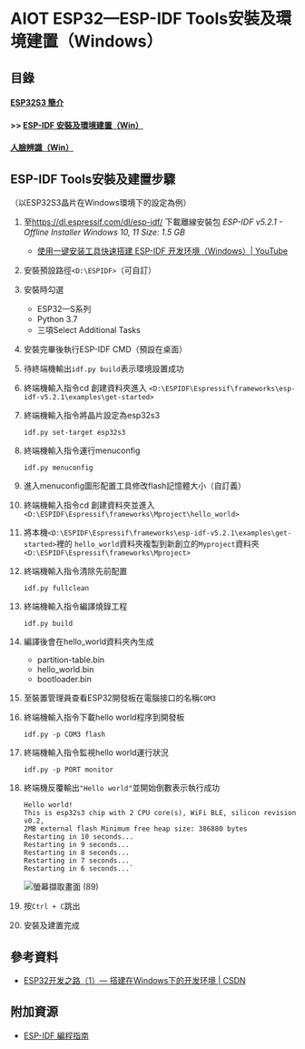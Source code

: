 # AIOT ESP32—ESP-IDF Tools安裝及環境建置（Windows）

## 目錄
#### [ESP32S3 簡介](https://hackmd.io/zI9JMEdBTy2z-ektNHygmA?edit)
#### >> [ESP-IDF 安裝及環境建置（Win）](https://hackmd.io/tRP9xLiiQpmnTxIsSlCNLw?view)
#### [人臉辨識（Win）](https://hackmd.io/pgEcdY5JRlq2X1GM3NILmw?view)

## ESP-IDF Tools安裝及建置步驟
（以ESP32S3晶片在Windows環境下的設定為例）

1. 至<https://dl.espressif.com/dl/esp-idf/> 下載離線安裝包
*ESP-IDF v5.2.1 - Offline Installer Windows 10, 11 Size: 1.5 GB*
    - [使用一键安装工具快速搭建 ESP-IDF 开发环境（Windows）| YouTube](
    https://www.youtube.com/watch?v=DyioH2PkqLo&t=227s) 

2. 安裝預設路徑`<D:\ESPIDF>`（可自訂）

3. 安裝時勾選
    - ESP32—S系列
    - Python 3.7
    - 三項Select Additional Tasks

4. 安裝完畢後執行ESP-IDF CMD（預設在桌面）

5. 待終端機輸出```idf.py build```表示環境設置成功

6. 終端機輸入指令cd 創建資料夾進入
   `<D:\ESPIDF\Espressif\frameworks\esp-idf-v5.2.1\examples\get-started>`

7. 終端機輸入指令將晶片設定為esp32s3
    ```
    idf.py set-target esp32s3
    ```

8. 終端機輸入指令運行menuconfig
    ```
    idf.py menuconfig
    ```

9. 進入menuconfig圖形配置工具修改flash記憶體大小（自訂義）

10. 終端機輸入指令cd 創建資料夾並進入
    `<D:\ESPIDF\Espressif\frameworks\Mproject\hello_world>`

11. 將本機`<D:\ESPIDF\Espressif\frameworks\esp-idf-v5.2.1\examples\get-started>`裡的
    `hello_world`資料夾複製到新創立的`Myproject`資料夾
    `<D:\ESPIDF\Espressif\frameworks\Mproject>`

12. 終端機輸入指令清除先前配置
    ```
    idf.py fullclean
    ```

13. 終端機輸入指令編譯燒錄工程
    ```
    idf.py build
    ```

14. 編譯後會在hello_world資料夾內生成
    - partition-table.bin
    - hello_world.bin
    - bootloader.bin
 
15. 至裝置管理員查看ESP32開發板在電腦接口的名稱`COM3`

16. 終端機輸入指令下載hello world程序到開發板
    ```
    idf.py -p COM3 flash
    ```

17. 終端機輸入指令監視hello world運行狀況
    ```
    idf.py -p PORT monitor
    ```

18. 終端機反覆輸出`"Hello world"`並開始倒數表示執行成功
    ```
    Hello world!
    This is esp32s3 chip with 2 CPU core(s), WiFi BLE, silicon revision v0.2, 
    2MB external flash Minimum free heap size: 386880 bytes
    Restarting in 10 seconds...
    Restarting in 9 seconds...
    Restarting in 8 seconds...
    Restarting in 7 seconds...
    Restarting in 6 seconds...`
    ```
    ![螢幕擷取畫面 (89)](https://hackmd.io/_uploads/SJXdf-sNA.png)


19. 按`Ctrl + C`跳出

20. 安裝及建置完成

## 參考資料
- [ESP32开发之路（1）— 搭建在Windows下的开发环境 | CSDN](https://blog.csdn.net/qq_38113006/article/details/116274693)

## 附加資源
- [ESP-IDF 編程指南](https://espressif-docs.readthedocs-hosted.com/projects/esp-idf/zh-cn/latest/get-started/index.html)

